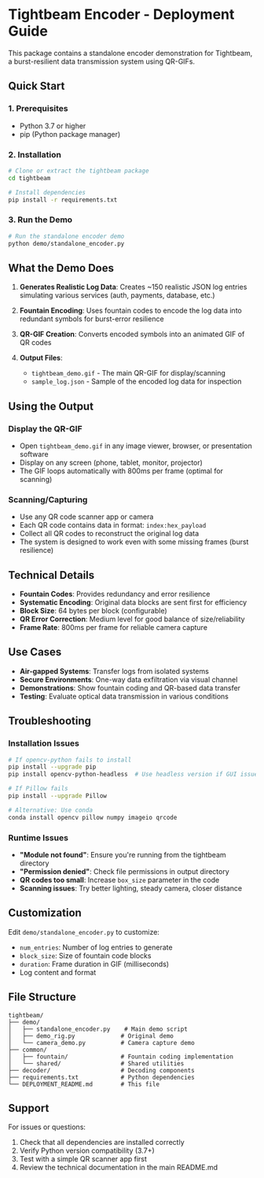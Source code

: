 # Tightbeam Encoder - Deployment Guide

This package contains a standalone encoder demonstration for Tightbeam, a burst-resilient data transmission system using QR-GIFs.

## Quick Start

### 1. Prerequisites
- Python 3.7 or higher
- pip (Python package manager)

### 2. Installation
```bash
# Clone or extract the tightbeam package
cd tightbeam

# Install dependencies
pip install -r requirements.txt
```

### 3. Run the Demo
```bash
# Run the standalone encoder demo
python demo/standalone_encoder.py
```

## What the Demo Does

1. **Generates Realistic Log Data**: Creates ~150 realistic JSON log entries simulating various services (auth, payments, database, etc.)

2. **Fountain Encoding**: Uses fountain codes to encode the log data into redundant symbols for burst-error resilience

3. **QR-GIF Creation**: Converts encoded symbols into an animated GIF of QR codes

4. **Output Files**:
   - `tightbeam_demo.gif` - The main QR-GIF for display/scanning
   - `sample_log.json` - Sample of the encoded log data for inspection

## Using the Output

### Display the QR-GIF
- Open `tightbeam_demo.gif` in any image viewer, browser, or presentation software
- Display on any screen (phone, tablet, monitor, projector)
- The GIF loops automatically with 800ms per frame (optimal for scanning)

### Scanning/Capturing
- Use any QR code scanner app or camera
- Each QR code contains data in format: `index:hex_payload`
- Collect all QR codes to reconstruct the original log data
- The system is designed to work even with some missing frames (burst resilience)

## Technical Details

- **Fountain Codes**: Provides redundancy and error resilience
- **Systematic Encoding**: Original data blocks are sent first for efficiency
- **Block Size**: 64 bytes per block (configurable)
- **QR Error Correction**: Medium level for good balance of size/reliability
- **Frame Rate**: 800ms per frame for reliable camera capture

## Use Cases

- **Air-gapped Systems**: Transfer logs from isolated systems
- **Secure Environments**: One-way data exfiltration via visual channel
- **Demonstrations**: Show fountain coding and QR-based data transfer
- **Testing**: Evaluate optical data transmission in various conditions

## Troubleshooting

### Installation Issues
```bash
# If opencv-python fails to install
pip install --upgrade pip
pip install opencv-python-headless  # Use headless version if GUI issues

# If Pillow fails
pip install --upgrade Pillow

# Alternative: Use conda
conda install opencv pillow numpy imageio qrcode
```

### Runtime Issues
- **"Module not found"**: Ensure you're running from the tightbeam directory
- **"Permission denied"**: Check file permissions in output directory
- **QR codes too small**: Increase `box_size` parameter in the code
- **Scanning issues**: Try better lighting, steady camera, closer distance

## Customization

Edit `demo/standalone_encoder.py` to customize:
- `num_entries`: Number of log entries to generate
- `block_size`: Size of fountain code blocks
- `duration`: Frame duration in GIF (milliseconds)
- Log content and format

## File Structure
```
tightbeam/
├── demo/
│   ├── standalone_encoder.py    # Main demo script
│   ├── demo_rig.py             # Original demo
│   └── camera_demo.py          # Camera capture demo
├── common/
│   ├── fountain/               # Fountain coding implementation
│   └── shared/                 # Shared utilities
├── decoder/                    # Decoding components
├── requirements.txt            # Python dependencies
└── DEPLOYMENT_README.md        # This file
```

## Support

For issues or questions:
1. Check that all dependencies are installed correctly
2. Verify Python version compatibility (3.7+)
3. Test with a simple QR scanner app first
4. Review the technical documentation in the main README.md
